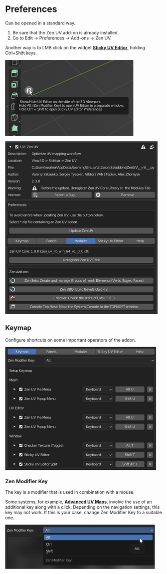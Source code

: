 # Preferences
Can be opened in a standard way.

1. Be sure that the Zen UV add-on is already installed.
2. Go to Edit -> Preferences -> Add-ons -> Zen UV.

Another way is to LMB click on the widget [**Sticky UV Editor**](sticky_uv_editor.md), holding Ctrl+Shift keys.

![](img/screen/addon_prefs/open_through_widget.png)

![](img/screen/addon_prefs/addon_prefs_main.png)

## Keymap

Configure shortcuts on some important operators of the addon.

![](img/screen/addon_prefs/keymap.png)

### Zen Modifier Key

The key is a modifier that is used in combination with a mouse.

Some systems, for example, [**Advanced UV Maps**](adv_uv-maps.md), involve the use of an additional key along with a click. Depending on the navigation settings, this key may not work. If this is your case, change Zen Modifier Key to a suitable one.

![](img/screen//addon_prefs/zen_modifier_key.png)